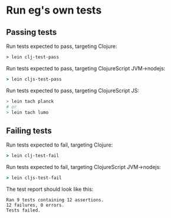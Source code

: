 # Run eg's own tests

## Passing tests
Run tests expected to pass, targeting Clojure:
```clj
> lein clj-test-pass
```
Run tests expected to pass, targeting ClojureScript JVM->nodejs:
```clj
> lein cljs-test-pass
```
Run tests expected to pass, targeting ClojureScript JS:
```sh
> lein tach planck
# or
> lein tach lumo
```

## Failing tests
Run tests expected to fail, targeting Clojure:
```clj
> lein clj-test-fail
```
Run tests expected to fail, targeting ClojureScript JVM->nodejs:
```clj
> lein cljs-test-fail
```
The test report should look like this:
```
Ran 9 tests containing 12 assertions.
12 failures, 0 errors.
Tests failed.
```